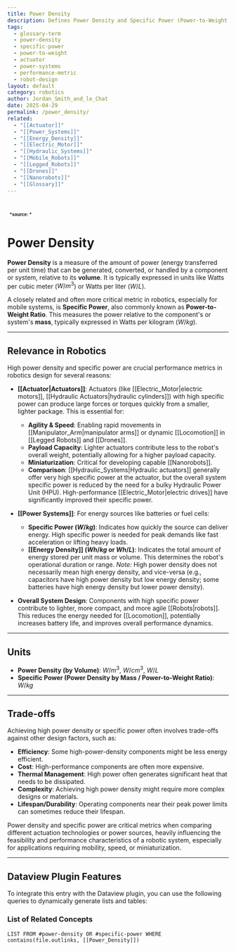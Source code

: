 ```yaml
---
title: Power Density
description: Defines Power Density and Specific Power (Power-to-Weight Ratio), explaining their significance in robotics, particularly for actuators and power sources.
tags:
  - glossary-term
  - power-density
  - specific-power
  - power-to-weight
  - actuator
  - power-systems
  - performance-metric
  - robot-design
layout: default
category: robotics
author: Jordan_Smith_and_le_Chat
date: 2025-04-29
permalink: /power_density/
related:
  - "[[Actuator]]"
  - "[[Power_Systems]]"
  - "[[Energy_Density]]"
  - "[[Electric_Motor]]"
  - "[[Hydraulic_Systems]]"
  - "[[Mobile_Robots]]"
  - "[[Legged_Robots]]"
  - "[[Drones]]"
  - "[[Nanorobots]]"
  - "[[Glossary]]"
---
```

<img src=" "></img>
<font size=1>*source: *</font>
---

# Power Density

**Power Density** is a measure of the amount of power (energy transferred per unit time) that can be generated, converted, or handled by a component or system, relative to its **volume**. It is typically expressed in units like Watts per cubic meter ($W/m^3$) or Watts per liter ($W/L$).

A closely related and often more critical metric in robotics, especially for mobile systems, is **Specific Power**, also commonly known as **Power-to-Weight Ratio**. This measures the power relative to the component's or system's **mass**, typically expressed in Watts per kilogram ($W/kg$).

---

## Relevance in Robotics

High power density and specific power are crucial performance metrics in robotics design for several reasons:

* **[[Actuator|Actuators]]**: Actuators (like [[Electric_Motor|electric motors]], [[Hydraulic Actuators|hydraulic cylinders]]) with high specific power can produce large forces or torques quickly from a smaller, lighter package. This is essential for:
  * **Agility & Speed**: Enabling rapid movements in [[Manipulator_Arm|manipulator arms]] or dynamic [[Locomotion]] in [[Legged Robots]] and [[Drones]].
  * **Payload Capacity**: Lighter actuators contribute less to the robot's overall weight, potentially allowing for a higher payload capacity.
  * **Miniaturization**: Critical for developing capable [[Nanorobots]].
  * **Comparison**: [[Hydraulic_Systems|Hydraulic actuators]] generally offer very high specific power at the actuator, but the overall system specific power is reduced by the need for a bulky Hydraulic Power Unit (HPU). High-performance [[Electric_Motor|electric drives]] have significantly improved their specific power.

* **[[Power Systems]]**: For energy sources like batteries or fuel cells:
  * **Specific Power ($W/kg$)**: Indicates how quickly the source can deliver energy. High specific power is needed for peak demands like fast acceleration or lifting heavy loads.
  * **[[Energy Density]] ($Wh/kg$ or $Wh/L$)**: Indicates the total amount of energy stored per unit mass or volume. This determines the robot's operational duration or range. *Note:* High power density does not necessarily mean high energy density, and vice-versa (e.g., capacitors have high power density but low energy density; some batteries have high energy density but lower power density).

* **Overall System Design**: Components with high specific power contribute to lighter, more compact, and more agile [[Robots|robots]]. This reduces the energy needed for [[Locomotion]], potentially increases battery life, and improves overall performance dynamics.

---

## Units

* **Power Density (by Volume)**: $W/m^3$, $W/cm^3$, $W/L$
* **Specific Power (Power Density by Mass / Power-to-Weight Ratio)**: $W/kg$

---

## Trade-offs

Achieving high power density or specific power often involves trade-offs against other design factors, such as:
* **Efficiency**: Some high-power-density components might be less energy efficient.
* **Cost**: High-performance components are often more expensive.
* **Thermal Management**: High power often generates significant heat that needs to be dissipated.
* **Complexity**: Achieving high power density might require more complex designs or materials.
* **Lifespan/Durability**: Operating components near their peak power limits can sometimes reduce their lifespan.

Power density and specific power are critical metrics when comparing different actuation technologies or power sources, heavily influencing the feasibility and performance characteristics of a robotic system, especially for applications requiring mobility, speed, or miniaturization.

---

## Dataview Plugin Features

To integrate this entry with the Dataview plugin, you can use the following queries to dynamically generate lists and tables:

### List of Related Concepts

```dataview
LIST FROM #power-density OR #specific-power WHERE contains(file.outlinks, [[Power_Density]])
